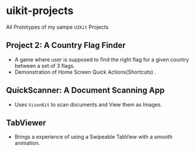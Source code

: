 # uikit-projects
All Prototypes of my sampe `UIKit` Projects

## Project 2: A Country Flag Finder

 - A game where user is supposed to find the right flag for a given country between a set of 3 flags.
 - Demonstration of Home Screen Quick Actions(Shortcuts) .

## QuickScanner: A Document Scanning App

- Uses `VisonKit` to scan documents and View them as Images.

## TabViewer
- Brings a experience of using a Swipeable TabView with a smooth animation.

